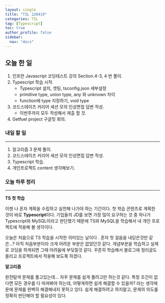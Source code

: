 ```yaml
---
layout: single
title: "TIL 220419"
categories: TIL
tag: [Typescript]
toc: true
author_profile: false
sidebar:
  nav: "docs"
---
```


## 오늘 한 일

1. 인프런 Javascript 코딩테스트 강의 Section.4-3, 4 번 풀이.
2. Typescript 학습 시작.
   - Typescript 설치, 셋팅, tsconfig.json 세부설정
   - primitive type, union type, any 와 unknown 차이
   - function에 type 지정하기, void type
3. 코드스테이츠 커리어 세션 모의 인성면접 답변 작성.
   - 이번주까지 모두 작성해서 제출 할 것.
4. Getfuel project 구글밋 회의.

### 내일 할 일

---

1. 알고리즘 3 문제 풀이.
2. 코드스테이츠 커리어 세션 모의 인성면접 답변 작성.
3. Typescript 학습.
4. 개인프로젝트 content 생각해보기.

### 오늘 하루 정리

---

**TS 첫 학습**

이젠 나 혼자 계획을 수립하고 실천해 나가야 하는 기간이다. 첫 학습 콘텐츠로 계획한 것이 바로 **Typescript**이다. 기업들의 JD를 보면 가장 많이 요구하는 것 중 하나가 Typescript와 MySQL이라고 판단했기 때문에 TS와 MySQL을 학습해서 내 개인 프로젝트에 적용해 볼 생각이다.

오늘은 처음으로 TS 학습을 시작한 의미있는 날이다 . 혼자 첫 걸음을 내딛은것만 같은...?
아직 처음부분이라 크게 어려운 부분은 없었던것 같다. 개념부분을 학습하고 실제로 코딩을 하게되면 그때 어려움에 부딪칠것 같다. 꾸준히 학습해서 블로그에 정리글도 올리고 프로젝트에서 적용해 보도록 하겠다.

**알고리즘**

완전탐색 문제를 풀고있는데... 자꾸 문제를 쉽게 풀려고만 하는것 같다.
특정 조건이 없다면 모든 경우를 다 따져봐야 하는데, 어떻게하면 쉽게 해결할 수 있을까? 라는 생각때문에 문제를 완벽히 해결해내지 못하고 있다.
쉽게 해결하려고 하지말고, 문제의 의도를 정확히 판단해야 할 필요성이 있다.
